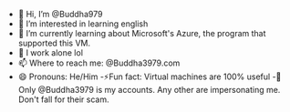 - 👋 Hi, I’m @Buddha979
- 👀 I’m interested in learning english
- 🌱 I’m currently learning about Microsoft's Azure, the program that supported this VM.
- 💞️ I work alone lol
- 📫 Where to reach me: @Buddha3979.com
- 😄 Pronouns: He/Him
-⚡Fun fact: Virtual machines are 100% useful
-👤 Only @Buddha3979 is my accounts. Any other are impersonating me. Don't fall for their scam.
